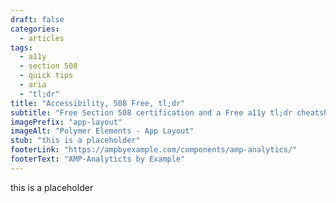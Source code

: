 ```yaml
---
draft: false
categories: 
  - articles
tags: 
  - a11y
  - section 508
  - quick tips
  - aria
  - "tl;dr"
title: "Accessibility, 508 Free, tl;dr"
subtitle: "Free Section 508 certification and a Free a11y tl;dr cheatsheet"
imagePrefix: "app-layout"
imageAlt: "Polymer Elements - App Layout"
stub: "this is a placeholder"
footerLink: "https://ampbyexample.com/components/amp-analytics/"
footerText: "AMP-Analyticts by Example"
---
```

this is a placeholder
